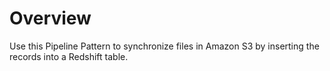 # Overview

Use this Pipeline Pattern to synchronize files in Amazon S3 by inserting the records into a Redshift table.&#x20;
